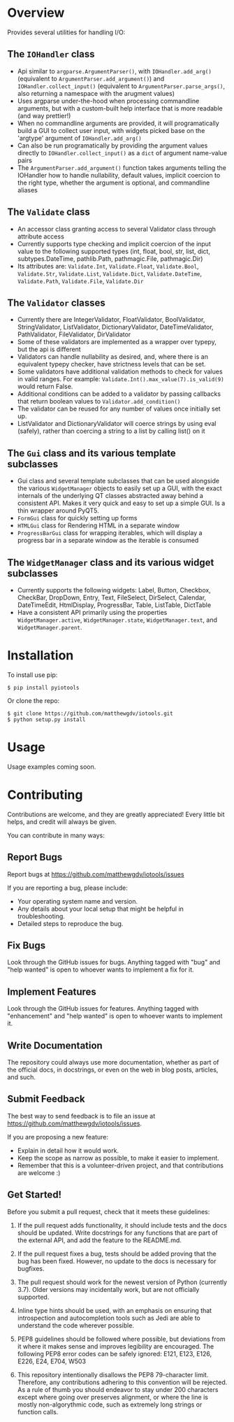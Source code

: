 Overview
====================

Provides several utilities for handling I/O:

The `IOHandler` class
--------------------
* Api similar to `argparse.ArgumentParser()`, with `IOHandler.add_arg()` (equivalent to `ArgumentParser.add_argument()`) and `IOHandler.collect_input()`
  (equivalent to `ArgumentParser.parse_args()`, also returning a namespace with the arugment values)
* Uses argparse under-the-hood when processing commandline arguments, but with a custom-built help interface that is more readable (and way prettier!)
* When no commandline arguments are provided, it will programatically build a GUI to collect user input, with widgets picked base on the 'argtype' argument of `IOHandler.add_arg()`
* Can also be run programatically by providing the argument values directly to `IOHandler.collect_input()` as a `dict` of argument name-value pairs
* The `ArgumentParser.add_argument()` function takes arguments telling the IOHandler how to handle nullability, default values, implicit coercion to the right type, whether the
  argument is optional, and commandline aliases

The `Validate` class
--------------------
* An accessor class granting access to several Validator class through attribute access
* Currently supports type checking and implicit coercion of the input value to the following supported types (int, float, bool, str, list, dict, subtypes.DateTime, pathlib.Path,
  pathmagic.File, pathmagic.Dir)
* Its attributes are: `Validate.Int`, `Validate.Float`, `Validate.Bool`, `Validate.Str`, `Validate.List`, `Validate.Dict`, `Validate.DateTime`, `Validate.Path`,
  `Validate.File`, `Validate.Dir`

The `Validator` classes
--------------------
* Currently there are IntegerValidator, FloatValidator, BoolValidator, StringValidator, ListValidator, DictionaryValidator, DateTimeValidator, PathValidator,
  FileValidator, DirValidator
* Some of these validators are implemented as a wrapper over typepy, but the api is different
* Validators can handle nullability as desired, and, where there is an equivalent typepy checker, have strictness levels that can be set.
* Some validators have additional validation methods to check for values in valid ranges. For example: `Validate.Int().max_value(7).is_valid(9)` would return False.
* Additional conditions can be added to a validator by passing callbacks that return boolean values to `Validator.add_condition()`
* The validator can be reused for any number of values once initially set up.
* ListValidator and DictionaryValidator will coerce strings by using eval (safely), rather than coercing a string to a list by calling list() on it

The `Gui` class and its various template subclasses
--------------------
* Gui class and several template subclasses that can be used alongside the various `WidgetManager` objects to easily set up a GUI, with the exact internals of the
  underlying QT classes abstracted away behind a consistent API. Makes it very quick and easy to set up a simple GUI. Is a thin wrapper around PyQT5.
* `FormGui` class for quickly setting up forms
* `HTMLGui` class for Rendering HTML in a separate window
* `ProgressBarGui` class for wrapping iterables, which will display a progress bar in a separate window as the iterable is consumed

The `WidgetManager` class and its various widget subclasses
--------------------
* Currently supports the following widgets: Label, Button, Checkbox, CheckBar, DropDown, Entry, Text, FileSelect, DirSelect, Calendar, DateTimeEdit, HtmlDisplay, ProgressBar,
  Table, ListTable, DictTable
* Have a consistent API primarily using the properties `WidgetManager.active`, `WidgetManager.state`, `WidgetManager.text`, and `WidgetManager.parent`.

Installation
====================

To install use pip:

    $ pip install pyiotools


Or clone the repo:

    $ git clone https://github.com/matthewgdv/iotools.git
    $ python setup.py install


Usage
====================

Usage examples coming soon.

Contributing
====================

Contributions are welcome, and they are greatly appreciated! Every little bit helps, and credit will always be given.

You can contribute in many ways:

Report Bugs
--------------------

Report bugs at https://github.com/matthewgdv/iotools/issues

If you are reporting a bug, please include:

* Your operating system name and version.
* Any details about your local setup that might be helpful in troubleshooting.
* Detailed steps to reproduce the bug.

Fix Bugs
--------------------

Look through the GitHub issues for bugs. Anything tagged with "bug" and "help wanted" is open to whoever wants to implement a fix for it.

Implement Features
--------------------

Look through the GitHub issues for features. Anything tagged with "enhancement" and "help wanted" is open to whoever wants to implement it.

Write Documentation
--------------------

The repository could always use more documentation, whether as part of the official docs, in docstrings, or even on the web in blog posts, articles, and such.

Submit Feedback
--------------------

The best way to send feedback is to file an issue at https://github.com/matthewgdv/iotools/issues.

If you are proposing a new feature:

* Explain in detail how it would work.
* Keep the scope as narrow as possible, to make it easier to implement.
* Remember that this is a volunteer-driven project, and that contributions are welcome :)

Get Started!
--------------------

Before you submit a pull request, check that it meets these guidelines:

1.  If the pull request adds functionality, it should include tests and the docs should be updated. Write docstrings for any functions that are part of the external API, and add
    the feature to the README.md.

2.  If the pull request fixes a bug, tests should be added proving that the bug has been fixed. However, no update to the docs is necessary for bugfixes.

3.  The pull request should work for the newest version of Python (currently 3.7). Older versions may incidentally work, but are not officially supported.

4.  Inline type hints should be used, with an emphasis on ensuring that introspection and autocompletion tools such as Jedi are able to understand the code wherever possible.

5.  PEP8 guidelines should be followed where possible, but deviations from it where it makes sense and improves legibility are encouraged. The following PEP8 error codes can be
    safely ignored: E121, E123, E126, E226, E24, E704, W503

6.  This repository intentionally disallows the PEP8 79-character limit. Therefore, any contributions adhering to this convention will be rejected. As a rule of thumb you should
    endeavor to stay under 200 characters except where going over preserves alignment, or where the line is mostly non-algorythmic code, such as extremely long strings or function
    calls.
